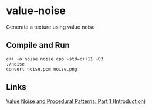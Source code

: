 # value-noise
Generate a texture using value noise

## Compile and Run

    c++ -o noise noise.cpp -std=c++11 -O3
    ./noise
    convert noise.ppm noise.png

## Links

[Value Noise and Procedural Patterns: Part 1 (Introduction)](http://www.scratchapixel.com/lessons/procedural-generation-vritual-worlds%20/procedural-patterns-noise-part-1/introduction)
